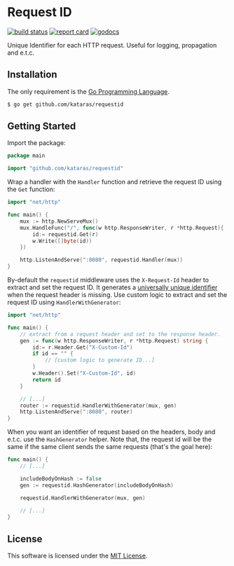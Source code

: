 # Request ID

[![build status](https://img.shields.io/github/actions/workflow/status/kataras/requestid/ci.yml?style=for-the-badge)](https://github.com/kataras/requestid/actions) [![report card](https://img.shields.io/badge/report%20card-a%2B-ff3333.svg?style=for-the-badge)](https://goreportcard.com/report/github.com/kataras/requestid) [![godocs](https://img.shields.io/badge/go-%20docs-488AC7.svg?style=for-the-badge)](https://godoc.org/github.com/kataras/requestid)

Unique Identifier for each HTTP request. Useful for logging, propagation and e.t.c.

## Installation

The only requirement is the [Go Programming Language](https://golang.org/dl).

```sh
$ go get github.com/kataras/requestid
```

## Getting Started

Import the package:

```go
package main

import "github.com/kataras/requestid"
```

Wrap a handler with the `Handler` function and retrieve the request ID using the `Get` function:

```go
import "net/http"

func main() {
    mux := http.NewServeMux()
    mux.HandleFunc("/", func(w http.ResponseWriter, r *http.Request){
        id:= requestid.Get(r)
        w.Write([]byte(id))
    })

    http.ListenAndServe(":8080", requestid.Handler(mux))
}
```

By-default the `requestid` middleware uses the `X-Request-Id` header to extract and set the request ID.
It generates a [universally unique identifier](https://en.wikipedia.org/wiki/Universally_unique_identifier#Version_4_(random)) when the request header is missing. Use custom logic to extract and set the request ID using `HandlerWithGenerator`:

```go
import "net/http"

func main() {
    // extract from a request header and set to the response header.
    gen := func(w http.ResponseWriter, r *http.Request) string {
        id:= r.Header.Get("X-Custom-Id")
        if id == "" {
            // [custom logic to generate ID...]
        }
        w.Header().Set("X-Custom-Id", id)
        return id
    }

    // [...]
    router := requestid.HandlerWithGenerator(mux, gen)
    http.ListenAndServe(":8080", router)
}
```

When you want an identifier of request based on the headers, body and e.t.c. use the `HashGenerator` helper. Note that, the request id will be the same if the same client sends the same requests (that's the goal here):

```go
func main() {
    // [...]

    includeBodyOnHash := false
    gen := requestid.HashGenerator(includeBodyOnHash)

    requestid.HandlerWithGenerator(mux, gen)

    // [...]
}
```
 
## License

This software is licensed under the [MIT License](LICENSE).
